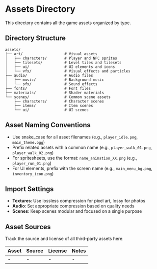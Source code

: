 # Assets Directory

This directory contains all the game assets organized by type.

## Directory Structure

```
assets/
├── art/                   # Visual assets
│   ├── characters/        # Player and NPC sprites
│   ├── tilesets/          # Level tiles and tilesets
│   ├── ui/                # UI elements and icons
│   └── vfx/               # Visual effects and particles
├── audio/                 # Audio files
│   ├── music/             # Background music
│   └── sfx/               # Sound effects
├── fonts/                 # Font files
├── materials/             # Shader materials
└── scenes/                # Common scene assets
    ├── characters/        # Character scenes
    ├── items/             # Item scenes
    └── ui/                # UI scenes
```

## Asset Naming Conventions

- Use snake_case for all asset filenames (e.g., `player_idle.png`, `main_theme.ogg`)
- Prefix related assets with a common name (e.g., `player_walk_01.png`, `player_walk_02.png`)
- For spritesheets, use the format: `name_animation_XX.png` (e.g., `player_run_01.png`)
- For UI elements, prefix with the screen name (e.g., `main_menu_bg.png`, `inventory_icon.png`)

## Import Settings

- **Textures**: Use lossless compression for pixel art, lossy for photos
- **Audio**: Set appropriate compression based on quality needs
- **Scenes**: Keep scenes modular and focused on a single purpose

## Asset Sources

Track the source and license of all third-party assets here:

| Asset | Source | License | Notes |
|-------|--------|---------|-------|
| - | - | - | - |
